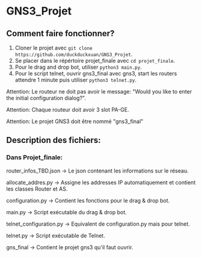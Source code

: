 # GNS3_Projet

## Comment faire fonctionner?
1. Cloner le projet avec `git clone https://github.com/duckduckxuan/GNS3_Projet`.
2. Se placer dans le répértoire projet_finale avec `cd projet_finale`.
3. Pour le drag and drop bot, utiliser `python3 main.py`.
4. Pour le script telnet, ouvrir gns3_final avec gns3, start les routers attendre 1 minute puis utiliser `python3 telnet.py`.

Attention: Le routeur ne doit pas avoir le message: "Would you like to enter the initial configuration dialog?".

Attention: Chaque routeur doit avoir 3 slot PA-GE.

Attention: Le projet GNS3 doit être nommé "gns3_final"


## Description des fichiers:

### Dans Projet_finale:

router_infos_TBD.json -> Le json contenant les informations sur le réseau.

allocate_addres.py -> Assigne les addresses IP automatiquement et contient les classes Router et AS.

configuration.py -> Contient les fonctions pour le drag & drop bot.

main.py -> Script exécutable du drag & drop bot.

telnet_configuration.py -> Equivalent de configuration.py mais pour telnet.

telnet.py -> Script exécutable de Telnet.

gns_final -> Contient le projet gns3 qu'il faut ouvrir.
